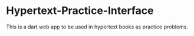 Hypertext-Practice-Interface
============================

This is a dart web app to be used in hypertext books as practice problems.
